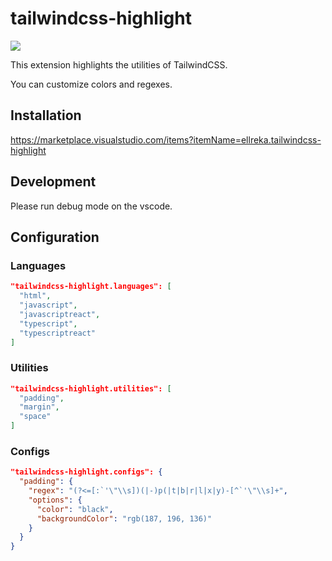 # tailwindcss-highlight

![](https://raw.githubusercontent.com/ellreka/tailwindcss-highlight/main/assets/image_01.png)

This extension highlights the utilities of TailwindCSS.

You can customize colors and regexes.

## Installation

<https://marketplace.visualstudio.com/items?itemName=ellreka.tailwindcss-highlight>

## Development

Please run debug mode on the vscode.

## Configuration

### Languages

```json
"tailwindcss-highlight.languages": [
  "html",
  "javascript",
  "javascriptreact",
  "typescript",
  "typescriptreact"
]
```

### Utilities

```json
"tailwindcss-highlight.utilities": [
  "padding",
  "margin",
  "space"
]
```

### Configs

```json
"tailwindcss-highlight.configs": {
  "padding": {
    "regex": "(?<=[:`'\"\\s])(|-)p(|t|b|r|l|x|y)-[^`'\"\\s]+",
    "options": {
      "color": "black",
      "backgroundColor": "rgb(187, 196, 136)"
    }
  }
}
```
